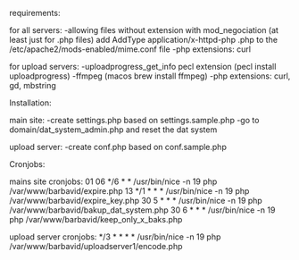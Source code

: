 requirements:

for all servers:
-allowing files without extension with mod_negociation (at least just for .php files)
add AddType application/x-httpd-php .php to the /etc/apache2/mods-enabled/mime.conf file
-php extensions: curl

for upload servers:
-uploadprogress_get_info pecl extension (pecl install uploadprogress)
-ffmpeg (macos brew install ffmpeg)
-php extensions: curl, gd, mbstring

Installation:

main site:
-create settings.php based on settings.sample.php
-go to domain/dat_system_admin.php and reset the dat system

upload server: 
-create conf.php based on conf.sample.php

Cronjobs:

mains site cronjobs:
01 06 */6 * * /usr/bin/nice -n 19 php /var/www/barbavid/expire.php
13 */1 * * * /usr/bin/nice -n 19 php /var/www/barbavid/expire_key.php
30 5 * * * /usr/bin/nice -n 19 php /var/www/barbavid/bakup_dat_system.php
30 6 * * * /usr/bin/nice -n 19 php /var/www/barbavid/keep_only_x_baks.php

upload server cronjobs:
*/3 * * * * /usr/bin/nice -n 19 php /var/www/barbavid/uploadserver1/encode.php



